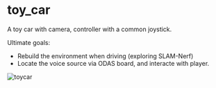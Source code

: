# toy_car

A toy car with camera, controller with a common joystick.

Ultimate goals:
- Rebuild the environment when driving (exploring SLAM-Nerf)
- Locate the voice source via ODAS board, and interacte with player.

![toycar](https://user-images.githubusercontent.com/141614/232595361-ed3535d8-3095-4ac5-b452-387796698f5f.jpg)
